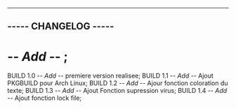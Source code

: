 ---------------------------------------------
-----             CHANGELOG             -----
---------------------------------------------

#  -*- Add -*-  ;


BUILD 1.0
-*- Add -*- premiere version realisee;
BUILD 1.1
-*- Add -*- Ajout PKGBUILD pour Arch Linux;
BUILD 1.2
-*- Add -*- Ajour fonction coloration du texte;
BUILD 1.3
-*- Add -*- Ajout Fonction supression virus;
BUILD 1.4
-*- Add -*- Ajout fonction lock file;
